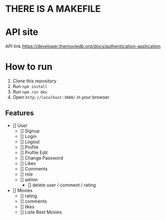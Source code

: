 # THERE IS A MAKEFILE

# API site
API link https://developer.themoviedb.org/docs/authentication-application

# How to run

1. Clone this repository
2. Run `npm install`
3. Run `npm run dev`
4. Open `http://localhost:3000/` in your browser

## Features

- [] User
  - [] Signup
  - [] Login
  - [] Logout
  - [] Profile
  - [] Profile Edit
  - [] Change Password
  - [] Likes
  - [] Comments
  - [] role
  - [] admin
    - [] delete user / comment / rating
- [] Movies
  - [] rating
  - [] comments
  - [] likes
  - [] Liste Best Movies
